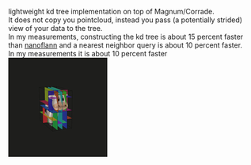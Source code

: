 lightweight kd tree implementation on top of Magnum/Corrade.\
It does not copy you pointcloud, instead you pass (a potentially strided) view
of your data to the tree.\
In my measurements, constructing the kd tree is about 15 percent faster than [nanoflann](https://github.com/jlblancoc/nanoflann)
and a nearest neighbor query is about 10 percent faster.\
In my measurements it is about 10 percent faster\
![Alt Text](https://github.com/Janos95/kdtree/blob/master/kdtree.gif)
